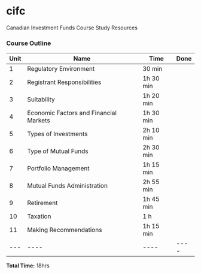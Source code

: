 # cifc
Canadian Investment Funds Course Study Resources

### Course Outline
| Unit | Name | Time | Done |
| ---- | ---- | ---- | ---- |
| 1 | Regulatory Environment | 30 min | |
| 2 | Registrant Responsibilities | 1h 30 min | |
| 3 | Suitability | 1h 20 min | |
| 4 | Economic Factors and Financial Markets | 1h 30 min | |
| 5 | Types of Investments | 2h 10 min | | 
| 6 | Type of Mutual Funds | 2h 30 min | |
| 7 | Portfolio Management | 1h 15 min | |
| 8 | Mutual Funds Administration | 2h 55 min | |
| 9 | Retirement | 1h 45 min | |
| 10 | Taxation | 1 h | |
| 11 | Making Recommendations | 1h 15 min | |
|--- | ---- | ---- | ---- |

**Total Time:** 18hrs
